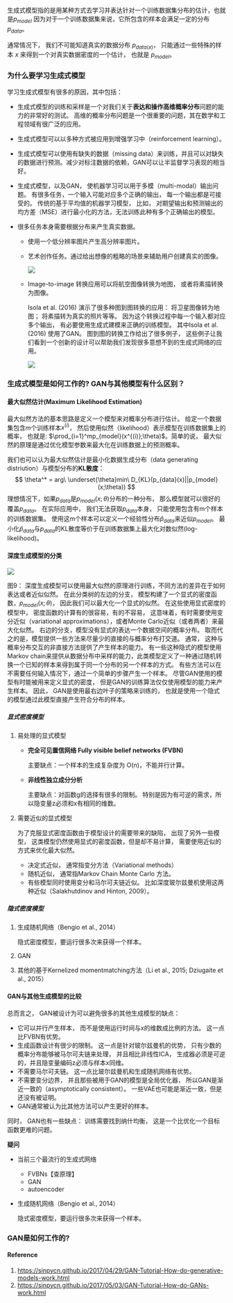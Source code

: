 ​生成式模型指的是用某种方式去学习并表达针对一个训练数据集分布的估计，也就是$p_{model}$ 因为对于一个训练数据集来说，它所包含的样本会满足一定的分布 $p_{data}$。

通常情况下， 我们不可能知道真实的数据分布 $p_{data(x)}$， 只能通过一些特殊的样本 $x$ 来得到一个对真实数据密度的一个估计， 也就是 $p_{model}$。

### 为什么要学习生成式模型

学习生成式模型有很多的原因，其中包括：

- 生成式模型的训练和采样是一个对我们关于**表达和操作高维概率分布**问题的能力的非常好的测试。 高维的概率分布问题是一个很重要的问题，其在数学和工程领域有很广泛的应用。

- 生成式模型可以以多种方式被应用到增强学习中（reinforcement learning）。

- 生成式模型可以使用有缺失的数据（missing data）来训练，并且可以对缺失的数据进行预测。减少对标注数据的依赖，GAN可以让半监督学习表现的相当好。

- 生成式模型，以及GAN， 使机器学习可以用于多模（multi-modal）输出问题。 有很多任务，一个输入可能对应多个正确的输出， 每一个输出都是可接受的。 传统的基于平均值的机器学习模型， 比如， 对期望输出和预测输出的均方差（MSE）进行最小化的方法，无法训练此种有多个正确输出的模型。

- 很多任务本身需要根据分布来产生真实数据。

  - 使用一个低分辨率图片产生高分辨率图片。

  - 艺术创作任务。通过给出想像的粗略的场景来辅助用户创建真实的图像。

    ![](imgs/GAN艺术创作.jpg)

  - Image-to-image 转换应用可以将航空图像转换为地图， 或者将素描转换为图像。

    Isola et al. (2016) 演示了很多种图到图转换的应用： 将卫星图像转为地图； 将素描转为真实的照片等等。 因为这个转换过程中每一个输入都对应多个输出， 有必要使用生成式建模来正确的训练模型。 其中Isola et al. (2016) 使用了GAN。 图到图的转换工作给出了很多例子， 这些例子让我们看到一个创新的设计可以帮助我们发现很多意想不到的生成式网络的应用。

    ![](imgs/GAN-Image-to-image.jpg)

### 生成式模型是如何工作的? GAN与其他模型有什么区别？

#### 最大似然估计(Maximum Likelihood Estimation)

最大似然方法的基本思路是定义一个模型来对概率分布进行估计。 给定一个数据集包含$m$个训练样本$x^{(i)}$， 然后使用似然（likelihood）表示模型在训练数据集上的概率， 也就是: $\prod_{i=1}^mp_{model}(x^{(i)};\theta)$。简单的说， 最大似然的原理是通过优化模型参数来最大化在训练数据上的预测概率。

我们也可以认为最大似然估计是最小化数据生成分布（data generating distriution）与模型分布的**KL散度**：
$$
\theta^* =  arg\ \underset{\theta}min\ D_{KL}(p_{data}(x)||p_{model}(x;\theta))
$$
理想情况下，如果$p_{data}$是$p_{model}(x;\theta)$分布的一种分布， 那么模型就可以很好的覆盖$p_{data}$。 在实际应用中， 我们无法获取$p_{data}$本身， 只能使用包含有m个样本的训练数据集。 使用这m个样本可以定义一个经验性分布$\hat{p}_{data}$来近似$p_{model}$。 最小化$\hat{p}_{data}$与$p_{data}$的KL散度等价于在训练数据集上最大化对数似然(log-likelihood)。

#### 深度生成模型的分类

![](imgs/深度生成模型的分类.png)

图9： 深度生成模型可以使用最大似然的原理进行训练，不同方法的差异在于如何表达或者近似似然。 在此分类树的左边的分支， 模型构建了一个显式的密度函数，$p_{model}(x;\theta)$， 因此我们可以最大化一个显式的似然。 在这些使用显式密度的模型中， 密度函数的计算有的很容易，有的不容易， 这意味着，有时需要使用变分近似（variational approximations），或者Monte Carlo近似（或者两者）来最大化似然。 右边的分支，模型没有显式的表达一个数据空间的概率分布。 取而代之的是，模型提供一些方法来尽量少的直接的与概率分布打交道。 通常， 这种与概率分布交互的非直接方法提供了产生样本的能力。 有一些这种隐式的模型使用Markov chain来提供从数据分布中采样的能力，此类模型定义了一种通过随机转换一个已知的样本来得到属于同一个分布的另一个样本的方式。 有些方法可以在不需要任何输入情况下，通过一个简单的步骤产生一个样本。 尽管GAN使用的模型有时能被用来定义显式的密度， 但是GAN的训练算法仅仅使用模型的能力来产生样本。 因此， GAN是使用最右边叶子的策略来训练的， 也就是使用一个隐式的模型通过此模型直接产生符合分布的样本。



##### 显式密度模型

1. 易处理的显式模型

   - **完全可见置信网络 Fully visible belief networks (FVBN)**

     主要缺点：一个样本的生成复杂度为 O(n)，不能并行计算。

   - **非线性独立成分分析**

     主要缺点：对函数g的选择有很多的限制。 特别是因为有可逆的需求，所以隐变量z必须和x有相同的维数。

2. 需要近似的显式模型

   为了克服显式密度函数由于模型设计的需要带来的缺陷， 出现了另外一些模型， 这类模型仍然使用显式的密度函数，但是却不易计算， 需要使用近似的方式来优化最大似然。

   -  决定式近似， 通常指变分方法（Variational methods）
   - 随机近似， 通常指Markov Chain Monte Carlo 方法。
   - 有些模型同时使用变分和马尔可夫链近似。 比如深度玻尔兹曼机使用这两种近似（Salakhutdinov and Hinton, 2009）。

##### 隐式密度模型

1. 生成随机网络（Bengio et al., 2014）

   隐式密度模型，要运行很多次来获得一个样本。

2. GAN

3. 其他的基于Kernelized momentmatching方法（Li et al., 2015; Dziugaite et al., 2015）



#### GAN与其他生成模型的比较

总而言之， GAN被设计为可以避免很多的其他生成模型的缺点：

- 它可以并行产生样本， 而不是使用运行时间与x的维数成比例的方法。 这一点比FVBN有优势。
- 生成函数设计有很少的限制。 这一点是针对玻尔兹曼机的优势， 只有少数的概率分布能够被马尔可夫链来处理， 并且相比非线性ICA， 生成器必须是可逆的，并且隐变量编码z必须与样本x同维。
- 不需要马尔可夫链。 这一点比玻尔兹曼机和生成随机网络有优势。
- 不需要变分边界， 并且那些被用于GAN的模型是全局优化器， 所以GAN是渐近一致的（asymptotically consistent）。 一些VAE也可能是渐近一致，但是还没有被证明。
- GAN通常被认为比其他方法可以产生更好的样本。

同时， GAN也有一些缺点： 训练需要找到纳什均衡， 这是一个比优化一个目标函数更难的问题。



**疑问**

- 当前三个最流行的生成式网络

  - FVBNs【查原理】
  - GAN
  - autoencoder

- 生成随机网络（Bengio et al., 2014）

  隐式密度模型，要运行很多次来获得一个样本。

### GAN是如何工作的?







#### Reference

1. https://sinpycn.github.io/2017/04/29/GAN-Tutorial-How-do-generative-models-work.html
2. https://sinpycn.github.io/2017/05/03/GAN-Tutorial-How-do-GANs-work.html